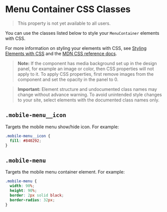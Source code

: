 <!-- This article was published using the Doc Push single-sourcing tool. Any changes to this article MUST be made in the source file. Find it at www.github.com/wix-private/velo-docs.-->

# Menu Container CSS Classes

> This property is not yet available to all users.

You can use the classes listed below
to style your `MenuContainer` elements with CSS.

For more information on styling your elements with CSS, see
[Styling Elements with CSS]($w/styling-elements-with-css) and the
[MDN CSS reference docs](https://developer.mozilla.org/en-US/docs/Learn/CSS).

> **Note:** If the component has media background set up in the design panel, for example an image or color, then CSS properties will not apply to it. To apply CSS properties, first remove images from the component and set the opacity in the panel to 0.  

<blockquote class="important">

__Important:__
Element structure and undocumented class names
may change without advance warning.
To avoid unintended style changes to your site,
select elements with the documented class names only.

</blockquote>

## `.mobile-menu__icon`

Targets the mobile menu show/hide icon.
For example:

```css
.mobile-menu__icon {
  fill: #840292;
}
```

## `.mobile-menu`

Targets the mobile menu container element.
For example:

```css
.mobile-menu {
  width: 90%;
  height: 90%;
  border: 2px solid black;
  border-radius: 32px;
}
```
